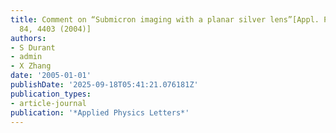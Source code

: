 ```yaml
---
title: Comment on “Submicron imaging with a planar silver lens”[Appl. Phys. Lett.
  84, 4403 (2004)]
authors:
- S Durant
- admin
- X Zhang
date: '2005-01-01'
publishDate: '2025-09-18T05:41:21.076181Z'
publication_types:
- article-journal
publication: '*Applied Physics Letters*'
---
```


